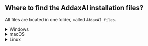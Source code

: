 ## Where to find the AddaxAI installation files?
All files are located in one folder, called `AddaxAI_files`.

<details>
<summary>Windows</summary>
<br>
  
```r
─── 📁Users
    └── 📁<username>
        └── 📁AddaxAI_files
```
</details>

<details>
<summary>macOS</summary>
<br>
  
```r
─── 📁Applications
    └── 📁.AddaxAI_files
```
</details>

<details>
<summary>Linux</summary>
<br>
  
```r
─── 📁home
    └── 📁<username>
        └── 📁.AddaxAI_files
```
</details>
